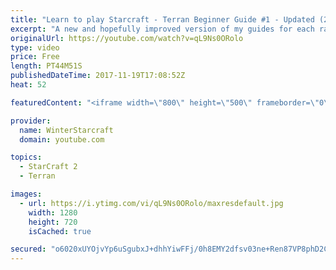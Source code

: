 ```yaml
---
title: "Learn to play Starcraft - Terran Beginner Guide #1 - Updated (2017 LOTV)"
excerpt: "A new and hopefully improved version of my guides for each race where I go over as many basics as possible while doing it live :)  I strongly believe that a super structured guide style is not very helpful compared to watching/playing the game actively.  Feedback is greatly appreciated. -- Watch live"
originalUrl: https://youtube.com/watch?v=qL9Ns0ORolo
type: video
price: Free
length: PT44M51S
publishedDateTime: 2017-11-19T17:08:52Z
heat: 52

featuredContent: "<iframe width=\"800\" height=\"500\" frameborder=\"0\" src=\"https://www.youtube.com/embed/qL9Ns0ORolo\" allow=\"accelerometer; autoplay; encrypted-media; gyroscope; picture-in-picture\" allowfullscreen></iframe>"

provider:
  name: WinterStarcraft
  domain: youtube.com

topics:
  - StarCraft 2
  - Terran

images:
  - url: https://i.ytimg.com/vi/qL9Ns0ORolo/maxresdefault.jpg
    width: 1280
    height: 720
    isCached: true

secured: "o6020xUYOjvYp6uSgubxJ+dhhYiwFFj/0h8EMY2dfsv03ne+Ren87VP8phD2CbR3j4xGSlkYfiJ7gZPWZQCOmrsrFgO7XYWNKFO/J9U0+W1n8ZiPkHcFKZZvxyiRI14c9VKuowjVGHEQ0f1FjdE13CgedUuWK1yAIbTkINJ6o+4AT3trFOvzh/ATcfA7e3dxEgaNRPpmBi20fvvlaH4O6dptbtRCXVQoXSfJgagYwAeljfYijRymCivWt6Sv/z0r66eGMFF5dLe3N+ZjQbOYUW1es8p3tG5a+D2phpkZuOnSx3VsNkTLTwIm1sBl1cOEXKrb6SgMxYCaLN7E1Z/+h4IgZ0w8i5QN3h0iHRhtdTrh4INz1wO1EJitIqPZpn4p5g417pEMkpPKJNS6uFYk3lfHSFxH5f0bQh5y0dvSA0xKXzo07dg39AxwwqlZT3au;TlL/FqDxWvbfXM1AFHu64Q=="
---
```


